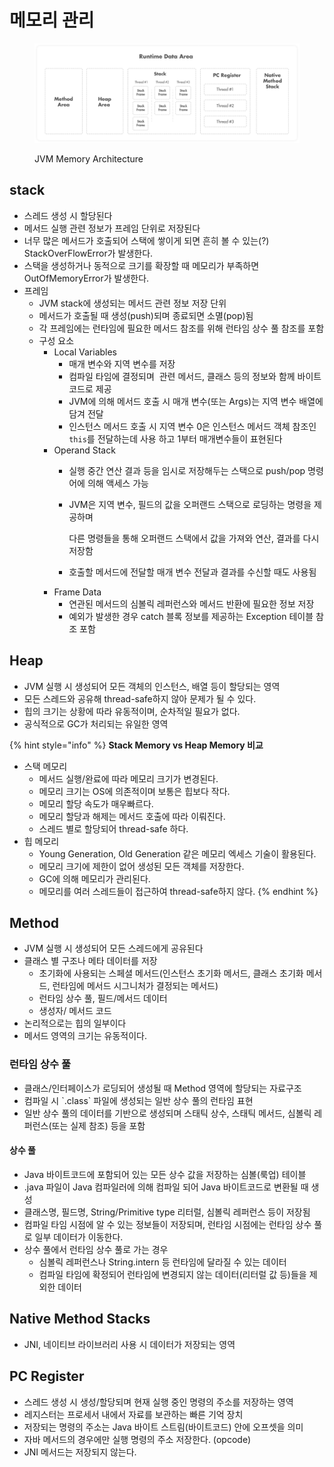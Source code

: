 # 메모리 관리

<figure><img src="../../../.gitbook/assets/image (124).png" alt=""><figcaption><p>JVM Memory Architecture</p></figcaption></figure>

## stack

* 스레드 생성 시 할당된다
* 메서드 실행 관련 정보가 프레임 단위로 저장된다
* 너무 많은 메서드가 호출되어 스택에 쌓이게 되면 흔히 볼 수 있는(?) StackOverFlowError가 발생한다.
* 스택을 생성하거나 동적으로 크기를 확장할 때 메모리가 부족하면 OutOfMemoryError가 발생한다.
* 프레임
  * JVM stack에 생성되는 메서드 관련 정보 저장 단위
  * 메서드가 호출될 때 생성(push)되며 종료되면 소멸(pop)됨
  * 각 프레임에는 런타임에 필요한 메서드 참조를 위해 런타임 상수 풀 참조를 포함
  * 구성 요소
    * Local Variables
      * 매개 변수와 지역 변수를 저장
      * 컴파일 타임에 결정되며  관련 메서드, 클래스 등의 정보와 함께 바이트코드로 제공
      * JVM에 의해 메서드 호출 시 매개 변수(또는 Args)는 지역 변수 배열에 담겨 전달
      * 인스턴스 메서드 호출 시 지역 변수 0은 인스턴스 메서드 객체 참조인 `this`를 전달하는데 사용 하고 1부터 매개변수들이 표현된다
    * Operand Stack
      * 실행 중간 연산 결과 등을 임시로 저장해두는 스택으로 push/pop 명령어에 의해 액세스 가능
      *   JVM은 지역 변수, 필드의 값을 오퍼랜드 스택으로 로딩하는 명령을 제공하며 

          다른 명령들을 통해 오퍼랜드 스택에서 값을 가져와 연산, 결과를 다시 저장함
      * 호출할 메서드에 전달할 매개 변수 전달과 결과를 수신할 때도 사용됨
    * Frame Data
      * 연관된 메서드의 심볼릭 레퍼런스와 메서드 반환에 필요한 정보 저장
      * 예외가 발생한 경우 catch 블록 정보를 제공하는 Exception 테이블 참조 포함

## Heap

* JVM 실행 시 생성되어 모든 객체의 인스턴스, 배열 등이 할당되는 영역
* 모든 스레드와 공유해 thread-safe하지 않아 문제가 될 수 있다.
* 힙의 크기는 상황에 따라 유동적이며, 순차적일 필요가 없다.
* 공식적으로 GC가 처리되는 유일한 영역

{% hint style="info" %}
**Stack Memory vs Heap Memory 비교**

* 스택 메모리
  * 메서드 실행/완료에 따라 메모리 크기가 변경된다.
  * 메모리 크기는 OS에 의존적이며 보통은 힙보다 작다.
  * 메모리 할당 속도가 매우빠르다.
  * 메모리 할당과 해제는 메서드 호출에 따라 이뤄진다.
  * 스레드 별로 할당되어 thread-safe 하다.
* 힙 메모리
  * Young Generation, Old Generation 같은 메모리 엑세스 기술이 활용된다.
  * 메모리 크기에 제한이 없어 생성된 모든 객체를 저장한다.
  * GC에 의해 메모리가 관리된다.
  * 메모리를 여러 스레드들이 접근하여 thread-safe하지 않다.
{% endhint %}

## Method

* JVM 실행 시 생성되어 모든 스레드에게 공유된다
* 클래스 별 구조나 메타 데이터를 저장
  * 초기화에 사용되는 스페셜 메서드(인스턴스 초기화 메서드, 클래스 초기화 메서드, 런타임에 메서드 시그니처가 결정되는 메서드)
  * 런타임 상수 풀, 필드/메서드 데이터
  * 생성자/ 메서드 코드
* 논리적으로는 힙의 일부이다
* 메서드 영역의 크기는 유동적이다.

### 런타임 상수 풀

* 클래스/인터페이스가 로딩되어 생성될 때 Method 영역에 할당되는 자료구조
* 컴파일 시 \`.class\` 파일에 생성되는 일반 상수 풀의 런타임 표현
* 일반 상수 풀의 데이터를 기반으로 생성되며 스태틱 상수, 스태틱 메서드, 심볼릭 레퍼런스(또는 실제 참조) 등을 포함

#### 상수 풀

* Java 바이트코드에 포함되어 있는 모든 상수 값을 저장하는 심볼(룩업) 테이블 
* .java 파일이 Java 컴파일러에 의해 컴파일 되어 Java 바이트코드로 변환될 때 생성
* 클래스명, 필드명, String/Primitive type 리터럴, 심볼릭 레퍼런스 등이 저장됨
* 컴파일 타임 시점에 알 수 있는 정보들이 저장되며, 런타임 시점에는 런타임 상수 풀로 일부 데이터가 이동한다.
* 상수 풀에서 런타임 상수 풀로 가는 경우
  * 심볼릭 레퍼런스나 String.intern 등 런타임에 달라질 수 있는 데이터
  * 컴파일 타임에 확정되어 런타임에 변경되지 않는 데이터(리터럴 값 등)들을 제외한 데이터

## Native Method Stacks

* JNI, 네이티브 라이브러리 사용 시 데이터가 저장되는 영역

## PC Register

* 스레드 생성 시 생성/할당되며 현재 실행 중인 명령의 주소를 저장하는 영역
* 레지스터는 프로세서 내에서 자료를 보관하는 빠른 기억 장치
* 저장되는 명령의 주소는 Java 바이트 스트림(바이트코드) 안에 오프셋을 의미
* 자바 메서드의 경우에만 실행 명령의 주소 저장한다. (opcode)
* JNI 메서드는 저장되지 않는다.
